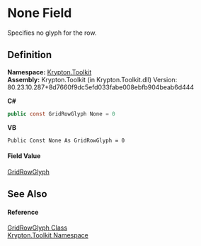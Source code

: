 # None Field


Specifies no glyph for the row.



## Definition
**Namespace:** <a href="79d2eac2-21f4-54ff-7552-b20c33c30600.md">Krypton.Toolkit</a>  
**Assembly:** Krypton.Toolkit (in Krypton.Toolkit.dll) Version: 80.23.10.287+8d7660f9dc5efd033fabe008ebfb904beab6d444

**C#**
``` C#
public const GridRowGlyph None = 0
```
**VB**
``` VB
Public Const None As GridRowGlyph = 0
```



#### Field Value
<a href="4ca947ca-1a45-ba67-3c9a-493d05613097.md">GridRowGlyph</a>

## See Also


#### Reference
<a href="4ca947ca-1a45-ba67-3c9a-493d05613097.md">GridRowGlyph Class</a>  
<a href="79d2eac2-21f4-54ff-7552-b20c33c30600.md">Krypton.Toolkit Namespace</a>  
